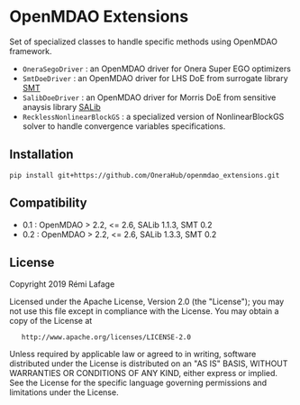 # OpenMDAO Extensions

Set of specialized classes to handle specific methods using OpenMDAO framework.

* <code>OneraSegoDriver</code> : an OpenMDAO driver for Onera Super EGO optimizers 
* <code>SmtDoeDriver</code> : an OpenMDAO driver for LHS DoE from surrogate library [SMT](https://smt.readthedocs.io/en/latest/)
* <code>SalibDoeDriver</code> : an OpenMDAO driver for Morris DoE from sensitive anaysis library [SALib](https://salib.readthedocs.io/en/latest/)
* <code>RecklessNonlinearBlockGS</code> : a specialized version of NonlinearBlockGS solver to handle convergence variables specifications.

## Installation
```
pip install git+https://github.com/OneraHub/openmdao_extensions.git
```

## Compatibility

* 0.1 : OpenMDAO > 2.2, <= 2.6, SALib 1.1.3, SMT 0.2
* 0.2 : OpenMDAO > 2.2, <= 2.6, SALib 1.3.3, SMT 0.2

## License

   Copyright 2019 Rémi Lafage

   Licensed under the Apache License, Version 2.0 (the "License");
   you may not use this file except in compliance with the License.
   You may obtain a copy of the License at

       http://www.apache.org/licenses/LICENSE-2.0

   Unless required by applicable law or agreed to in writing, software
   distributed under the License is distributed on an "AS IS" BASIS,
   WITHOUT WARRANTIES OR CONDITIONS OF ANY KIND, either express or implied.
   See the License for the specific language governing permissions and
   limitations under the License.


